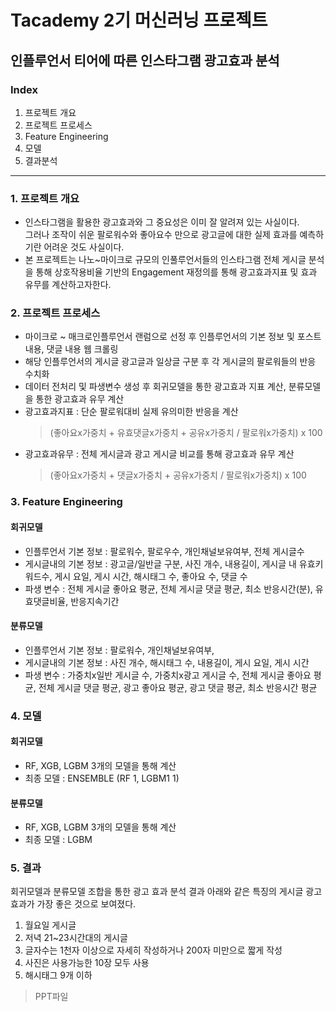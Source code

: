 # Tacademy 2기 머신러닝 프로젝트
## 인플루언서 티어에 따른 인스타그램 광고효과 분석


### Index
1. 프로젝트 개요
2. 프로젝트 프로세스
3. Feature Engineering
4. 모델
5. 결과분석

---
### 1. 프로젝트 개요
- 인스타그램을 활용한 광고효과와 그 중요성은 이미 잘 알려져 있는 사실이다.  
그러나 조작이 쉬운 팔로워수와 좋아요수 만으로 광고글에 대한 실제 효과를 예측하기란 어려운 것도 사실이다.
- 본 프로젝트는 나노~마이크로 규모의 인풀루언서들의 인스타그램 전체 게시글 분석을 통해
상호작용비율 기반의 Engagement 재정의를 통해 광고효과지표 및 효과 유무를 계산하고자한다.


### 2. 프로젝트 프로세스 
- 마이크로 ~ 매크로인플루언서 랜럼으로 선정 후 인플루언서의 기본 정보 및 포스트 내용, 댓글 내용 웹 크롤링
- 해당 인플루언서의 게시글 광고글과 일상글 구분 후 각 게시글의 팔로워들의 반응 수치화
- 데이터 전처리 및 파생변수 생성 후 회귀모델을 통한 광고효과 지표 계산, 분류모델을 통한 광고효과 유무 계산
- 광고효과지표 : 단순 팔로워대비 실제 유의미한 반응을 계산
   > (좋아요x가중치 + 유효댓글x가중치 + 공유x가중치 / 팔로워x가중치) x 100
- 광고효과유무 : 전체 게시글과 광고 게시글 비교를 통해 광고효과 유무 계산 
   > (좋아요x가중치 + 댓글x가중치 + 공유x가중치 / 팔로워x가중치) x 100


### 3. Feature Engineering 
#### 회귀모델
- 인플루언서 기본 정보 : 팔로워수, 팔로우수, 개인채널보유여부, 전체 게시글수
- 게시글내의 기본 정보 : 광고글/일반글 구분, 사진 개수, 내용길이, 게시글 내 유효키워드수, 게시 요일, 게시 시간, 해시태그 수, 좋아요 수, 댓글 수
- 파생 변수 : 전체 게시글 좋아요 평균, 전체 게시글 댓글 평균, 최소 반응시간(분), 유효댓글비율, 반응지속기간

#### 분류모델
- 인플루언서 기본 정보 : 팔로워수, 개인채널보유여부,
- 게시글내의 기본 정보 : 사진 개수, 해시태그 수, 내용길이, 게시 요일, 게시 시간
- 파생 변수 : 가중치x일반 게시글 수, 가중치x광고 게시글 수, 전체 게시글 좋아요 평균, 전체 게시글 댓글 평균, 광고 좋아요 평균, 광고 댓글 평균, 최소 반응시간 평균


   
### 4. 모델 
#### 회귀모델
- RF, XGB, LGBM 3개의 모델을 통해 계산
- 최종 모델 : ENSEMBLE (RF 1, LGBM1 1)

#### 분류모델
- RF, XGB, LGBM 3개의 모델을 통해 계산
- 최종 모델 : LGBM

### 5. 결과
회귀모델과 분류모델 조합을 통한 광고 효과 분석 결과 아래와 같은 특징의 게시글 광고효과가 가장 좋은 것으로 보여졌다.
1. 월요일 게시글
2. 저녁 21~23시간대의 게시글
3. 글자수는 1천자 이상으로 자세히 작성하거나 200자 미만으로 짧게 작성
4. 사진은 사용가능한 10장 모두 사용
5. 해시태그 9개 이하

> PPT파일
